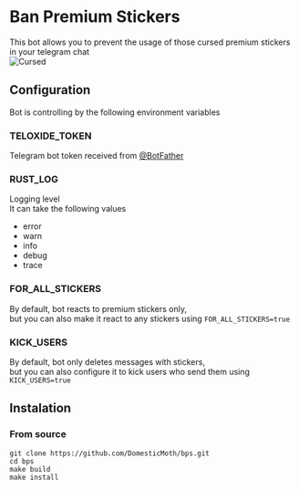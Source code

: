 # Ban Premium Stickers
This bot allows you to prevent the usage of those cursed premium stickers in your telegram chat  
![Cursed](https://i.imgur.com/CRCg3rD.png)
## Configuration
Bot is controlling by the following environment variables  
### TELOXIDE_TOKEN
Telegram bot token received from [@BotFather](https://t.me/BotFather)
### RUST_LOG
Logging level  
It can take the following values
+ error
+ warn
+ info
+ debug
+ trace
### FOR_ALL_STICKERS
By default, bot reacts to premium stickers only,  
but you can also make it react to any stickers using `FOR_ALL_STICKERS=true`
### KICK_USERS
By default, bot only deletes messages with stickers,  
but you can also configure it to kick users who send them using `KICK_USERS=true`
## Instalation
### From source
```
git clone https://github.com/DomesticMoth/bps.git
cd bps
make build
make install
```
